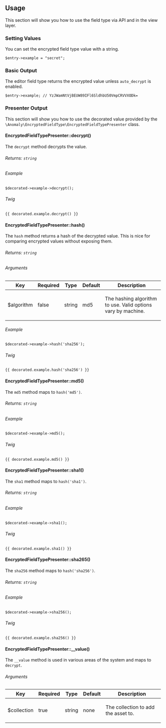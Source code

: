 ## Usage[](#usage)

This section will show you how to use the field type via API and in the view layer.


### Setting Values[](#usage/setting-values)

You can set the encrypted field type value with a string.

    $entry->example = "secret";


### Basic Output[](#usage/basic-output)

The editor field type returns the encrypted value unless `auto_decrypt` is enabled.

    $entry->example; // YzJWamNtVjBEUW89IFl6SldhbU50VmpCRVVXODk=


### Presenter Output[](#usage/presenter-output)

This section will show you how to use the decorated value provided by the `\Anomaly\EncryptedFieldType\EncryptedFieldTypePresenter` class.


#### EncryptedFieldTypePresenter::decrypt()[](#usage/presenter-output/encryptedfieldtypepresenter-decrypt)

The `decrypt` method decrypts the value.

###### Returns: `string`

###### Example

    $decorated->example->decrypt();

###### Twig

    {{ decorated.example.decrypt() }}


#### EncryptedFieldTypePresenter::hash()[](#usage/presenter-output/encryptedfieldtypepresenter-hash)

The `hash` method returns a hash of the decrypted value. This is nice for comparing encrypted values without exposing them.

###### Returns: `string`

###### Arguments

<table class="table table-bordered table-striped">

<thead>

<tr>

<th>Key</th>

<th>Required</th>

<th>Type</th>

<th>Default</th>

<th>Description</th>

</tr>

</thead>

<tbody>

<tr>

<td>

$algorithm

</td>

<td>

false

</td>

<td>

string

</td>

<td>

md5

</td>

<td>

The hashing algorithm to use. Valid options vary by machine.

</td>

</tr>

</tbody>

</table>

###### Example

    $decorated->example->hash('sha256');

###### Twig

    {{ decorated.example.hash('sha256') }}


#### EncryptedFieldTypePresenter::md5()[](#usage/presenter-output/encryptedfieldtypepresenter-md5)

The `md5` method maps to `hash('md5')`.

###### Returns: `string`

###### Example

    $decorated->example->md5();

###### Twig

    {{ decorated.example.md5() }}


#### EncryptedFieldTypePresenter::sha1()[](#usage/presenter-output/encryptedfieldtypepresenter-sha1)

The `sha1` method maps to `hash('sha1')`.

###### Returns: `string`

###### Example

    $decorated->example->sha1();

###### Twig

    {{ decorated.example.sha1() }}


#### EncryptedFieldTypePresenter::sha265()[](#usage/presenter-output/encryptedfieldtypepresenter-sha265)

The `sha256` method maps to `hash('sha256')`.

###### Returns: `string`

###### Example

    $decorated->example->sha256();

###### Twig

    {{ decorated.example.sha256() }}


#### EncryptedFieldTypePresenter::__value()[](#usage/presenter-output/encryptedfieldtypepresenter-value)

The `__value` method is used in various areas of the system and maps to `decrypt`.

###### Arguments

<table class="table table-bordered table-striped">

<thead>

<tr>

<th>Key</th>

<th>Required</th>

<th>Type</th>

<th>Default</th>

<th>Description</th>

</tr>

</thead>

<tbody>

<tr>

<td>

$collection

</td>

<td>

true

</td>

<td>

string

</td>

<td>

none

</td>

<td>

The collection to add the asset to.

</td>

</tr>

</tbody>

</table>
